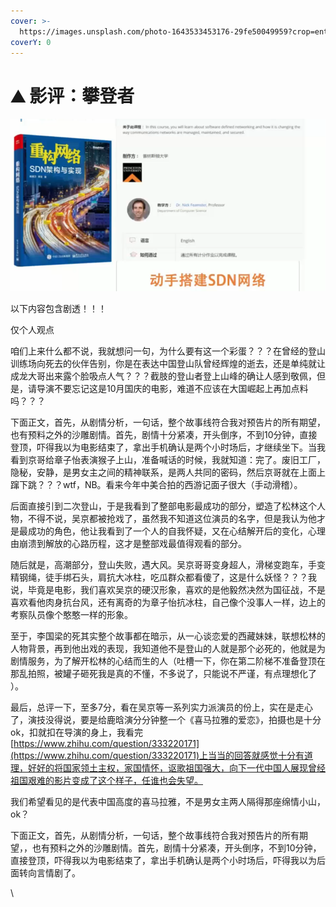```yaml
---
cover: >-
  https://images.unsplash.com/photo-1643533453176-29fe50049959?crop=entropy&cs=srgb&fm=jpg&ixid=MnwxOTcwMjR8MHwxfHJhbmRvbXx8fHx8fHx8fDE2NDYwMDkzNzk&ixlib=rb-1.2.1&q=85
coverY: 0
---
```


# ⛰ 影评：攀登者

![](<../../.gitbook/assets/image (7).png>)

以下内容包含剧透！！！

仅个人观点

咱们上来什么都不说，我就想问一句，为什么要有这一个彩蛋？？？在曾经的登山训练场向死去的伙伴告别，你是在表达中国登山队曾经辉煌的逝去，还是单纯就让成龙大哥出来露个脸吸点人气？？？截肢的登山者登上山峰的确让人感到敬佩，但是，请导演不要忘记这是10月国庆的电影，难道不应该在大国崛起上再加点料吗？？？

下面正文，首先，从剧情分析，一句话，整个故事线符合我对预告片的所有期望，也有预料之外的沙雕剧情。首先，剧情十分紧凑，开头倒序，不到10分钟，直接登顶，吓得我以为电影结束了，拿出手机确认是两个小时场后，才继续坐下。当我看到京哥给章子怡表演猴子上山，准备喊话的时候，我就知道：完了。废旧工厂，隐秘，安静，是男女主之间的精神联系，是两人共同的密码，然后京哥就在上面上蹿下跳？？？wtf，NB。看来今年中美合拍的西游记面子很大（手动滑稽）。

后面直接引到二次登山，于是我看到了整部电影最成功的部分，塑造了松林这个人物，不得不说，吴京都被抢戏了，虽然我不知道这位演员的名字，但是我认为他才是最成功的角色，他让我看到了一个人的自我怀疑，又在心结解开后的变化，心理由崩溃到解放的心路历程，这才是整部戏最值得观看的部分。

随后就是，高潮部分，登山失败，遇大风。吴京哥哥变身超人，滑梯变跑车，手变精钢绳，徒手绑石头，肩抗大冰柱，吃瓜群众都看傻了，这是什么妖怪？？？我说，毕竟是电影，我们喜欢吴京的硬汉形象，喜欢的是他毅然决然为国征战，不是喜欢看他肉身抗台风，还有离奇的为章子怡抗冰柱，自己像个没事人一样，边上的考察队员像个憨憨一样的形象。

至于，李国梁的死其实整个故事都在暗示，从一心谈恋爱的西藏妹妹，联想松林的人物背景，再到他出戏的表现，我知道他不是登山的人就是那个必死的，他就是为剧情服务，为了解开松林的心结而生的人（吐槽一下，你在第二阶梯不准备登顶在那乱拍照，被罐子砸死我是真的不懂，不多说了，只能说不严谨，有点理想化了 ）。

最后，总评一下，至多7分，看在吴京等一系列实力派演员的份上，实在是走心了，演技没得说，要是给鹿晗演分分钟整一个《喜马拉雅的爱恋》，拍摄也是十分ok，扣就扣在导演的身上，我看完[https://www.zhihu.com/question/333220171](https://www.zhihu.com/question/333220171)上当当的回答就感觉十分有道理，好好的将国家领土主权，家国情怀，讴歌祖国强大，向下一代中国人展现曾经祖国艰难的影片变成了这个样子，任谁也会失望。

我们希望看见的是代表中国高度的喜马拉雅，不是男女主两人隔得那座绵情小山，ok？

下面正文，首先，从剧情分析，一句话，整个故事线符合我对预告片的所有期望，，也有预料之外的沙雕剧情。首先，剧情十分紧凑，开头倒序，不到10分钟，直接登顶，吓得我以为电影结束了，拿出手机确认是两个小时场后，吓得我以为后面转向言情剧了。

\
